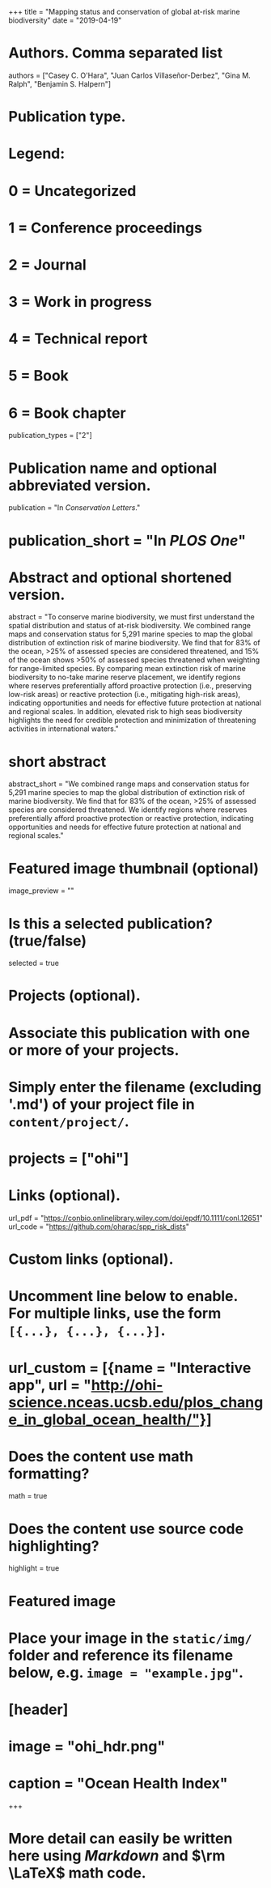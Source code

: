 +++
title = "Mapping status and conservation of global at-risk marine biodiversity"
date = "2019-04-19"

# Authors. Comma separated list
authors = ["Casey C. O'Hara", "Juan Carlos Villaseñor-Derbez", "Gina M. Ralph", "Benjamin S. Halpern"]

# Publication type.
# Legend:
# 0 = Uncategorized
# 1 = Conference proceedings
# 2 = Journal
# 3 = Work in progress
# 4 = Technical report
# 5 = Book
# 6 = Book chapter
publication_types = ["2"]

# Publication name and optional abbreviated version.
publication = "In *Conservation Letters*."
# publication_short = "In *PLOS One*"

# Abstract and optional shortened version.
abstract = "To conserve marine biodiversity, we must first understand the spatial distribution and status of at-risk biodiversity. We combined range maps and conservation status for 5,291 marine species to map the global distribution of extinction risk of marine biodiversity. We find that for 83% of the ocean, >25% of assessed species are considered threatened, and 15% of the ocean shows >50% of assessed species threatened when weighting for range-limited species. By comparing mean extinction risk of marine biodiversity to no-take marine reserve placement, we identify regions where reserves preferentially afford proactive protection (i.e., preserving low-risk areas) or reactive protection (i.e., mitigating high-risk areas), indicating opportunities and needs for effective future protection at national and regional scales. In addition, elevated risk to high seas biodiversity highlights the need for credible protection and minimization of threatening activities in international waters."
# short abstract
abstract_short = "We combined range maps and conservation status for 5,291 marine species to map the global distribution of extinction risk of marine biodiversity. We find that for 83% of the ocean, >25% of assessed species are considered threatened. We identify regions where reserves preferentially afford proactive protection or reactive protection, indicating opportunities and needs for effective future protection at national and regional scales."

# Featured image thumbnail (optional)
image_preview = ""

# Is this a selected publication? (true/false)
selected = true

# Projects (optional).
#   Associate this publication with one or more of your projects.
#   Simply enter the filename (excluding '.md') of your project file in `content/project/`.
# projects = ["ohi"]

# Links (optional).
url_pdf = "https://conbio.onlinelibrary.wiley.com/doi/epdf/10.1111/conl.12651"
url_code = "https://github.com/oharac/spp_risk_dists"

# Custom links (optional).
#   Uncomment line below to enable. For multiple links, use the form `[{...}, {...}, {...}]`.
# url_custom = [{name = "Interactive app", url = "http://ohi-science.nceas.ucsb.edu/plos_change_in_global_ocean_health/"}]

# Does the content use math formatting?
math = true

# Does the content use source code highlighting?
highlight = true

# Featured image
# Place your image in the `static/img/` folder and reference its filename below, e.g. `image = "example.jpg"`.
# [header]
# image = "ohi_hdr.png"
# caption = "Ocean Health Index"

+++

# More detail can easily be written here using *Markdown* and $\rm \LaTeX$ math code.
